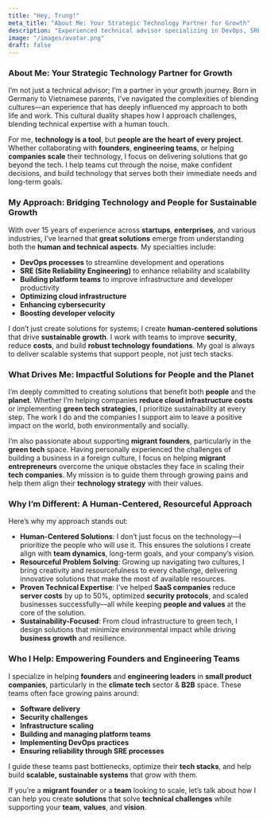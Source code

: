 ```yaml
---
title: "Hey, Trung!"
meta_title: "About Me: Your Strategic Technology Partner for Growth"
description: "Experienced technical advisor specializing in DevOps, SRE, cloud infrastructure, and green tech solutions. I help founders, engineering teams, and migrant entrepreneurs scale sustainably, optimize security, and create human-centered technology systems. Let’s build a future-ready tech stack aligned with your vision."
image: "/images/avatar.png"
draft: false
---
```


### **About Me: Your Strategic Technology Partner for Growth**

I’m not just a technical advisor; I’m a partner in your growth journey. Born in Germany to Vietnamese parents, I’ve navigated the complexities of blending cultures—an experience that has deeply influenced my approach to both life and work. This cultural duality shapes how I approach challenges, blending technical expertise with a human touch.

For me, **technology is a tool**, but **people are the heart of every project**. Whether collaborating with **founders**, **engineering teams**, or helping **companies scale** their technology, I focus on delivering solutions that go beyond the tech. I help teams cut through the noise, make confident decisions, and build technology that serves both their immediate needs and long-term goals.

### **My Approach: Bridging Technology and People for Sustainable Growth**

With over 15 years of experience across **startups**, **enterprises**, and various industries, I’ve learned that **great solutions** emerge from understanding both the **human and technical aspects**. My specialties include:

- **DevOps processes** to streamline development and operations
- **SRE (Site Reliability Engineering)** to enhance reliability and scalability
- **Building platform teams** to improve infrastructure and developer productivity
- **Optimizing cloud infrastructure**  
- **Enhancing cybersecurity**  
- **Boosting developer velocity**

I don’t just create solutions for systems; I create **human-centered solutions** that drive **sustainable growth**. I work with teams to improve **security**, reduce **costs**, and build **robust technology foundations**. My goal is always to deliver scalable systems that support people, not just tech stacks.

### **What Drives Me: Impactful Solutions for People and the Planet**

I’m deeply committed to creating solutions that benefit both **people** and the **planet**. Whether I’m helping companies **reduce cloud infrastructure costs** or implementing **green tech strategies**, I prioritize sustainability at every step. The work I do and the companies I support aim to leave a positive impact on the world, both environmentally and socially.

I’m also passionate about supporting **migrant founders**, particularly in the **green tech** space. Having personally experienced the challenges of building a business in a foreign culture, I focus on helping **migrant entrepreneurs** overcome the unique obstacles they face in scaling their **tech companies**. My mission is to guide them through growing pains and help them align their **technology strategy** with their values.

### **Why I’m Different: A Human-Centered, Resourceful Approach**

Here’s why my approach stands out:

- **Human-Centered Solutions**: I don’t just focus on the technology—I prioritize the people who will use it. This ensures the solutions I create align with **team dynamics**, long-term goals, and your company’s vision.  
- **Resourceful Problem Solving**: Growing up navigating two cultures, I bring creativity and resourcefulness to every challenge, delivering innovative solutions that make the most of available resources.  
- **Proven Technical Expertise**: I’ve helped **SaaS companies** reduce **server costs** by up to 50%, optimized **security protocols**, and scaled businesses successfully—all while keeping **people and values** at the core of the solution.  
- **Sustainability-Focused**: From cloud infrastructure to green tech, I design solutions that minimize environmental impact while driving **business growth** and resilience.

### **Who I Help: Empowering Founders and Engineering Teams**

I specialize in helping **founders** and **engineering leaders** in **small product companies**, particularly in the **climate tech** sector & **B2B** space. These teams often face growing pains around:

- **Software delivery**
- **Security challenges**
- **Infrastructure scaling**
- **Building and managing platform teams**
- **Implementing DevOps practices**
- **Ensuring reliability through SRE processes**

I guide these teams past bottlenecks, optimize their **tech stacks**, and help build **scalable, sustainable systems** that grow with them.

If you’re a **migrant founder** or a **team** looking to scale, let’s talk about how I can help you create **solutions** that solve **technical challenges** while supporting your **team**, **values**, and **vision**.
